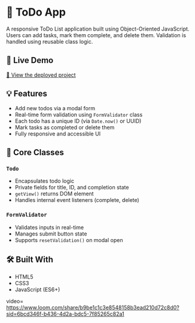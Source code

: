 # 📝 ToDo App

A responsive ToDo List application built using Object-Oriented JavaScript. Users can add tasks, mark them complete, and delete them. Validation is handled using reusable class logic.

## 🚀 Live Demo

[🔗 View the deployed project](https://ozzyosvaldo.github.io/se_project_aroundtheus)

## 💡 Features

- Add new todos via a modal form
- Real-time form validation using `FormValidator` class
- Each todo has a unique ID (via `Date.now()` or UUID)
- Mark tasks as completed or delete them
- Fully responsive and accessible UI

## 🧩 Core Classes

### `Todo`

- Encapsulates todo logic
- Private fields for title, ID, and completion state
- `getView()` returns DOM element
- Handles internal event listeners (complete, delete)

### `FormValidator`

- Validates inputs in real-time
- Manages submit button state
- Supports `resetValidation()` on modal open

## 🛠️ Built With

- HTML5
- CSS3
- JavaScript (ES6+)

video=
https://www.loom.com/share/b9be1c1c3e8548158b3ead210d72c8d0?sid=6bcd346f-b436-4d2a-bdc5-7f85265c82a1
